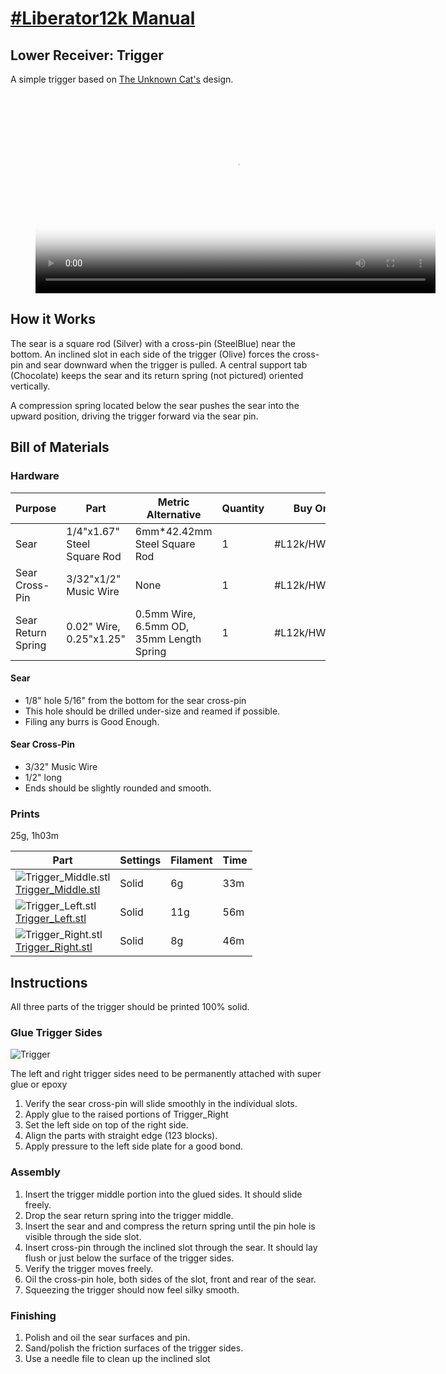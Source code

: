 # [\#Liberator12k Manual](../../README.md)
## Lower Receiver: Trigger

A simple trigger based on [The Unknown Cat's](https://www.youtube.com/channel/UCNR0HGw5airGKkiPcquS0TA) design.

<!-- blank line -->
<figure class="video_container">
  <video width="640" loop="true" preload="auto" controls="false" allowfullscreen="true" poster="Trigger.png">
    <source src="Trigger.mp4" type="video/mp4">
  </video>
</figure>
<!-- blank line -->

## How it Works
The sear is a square rod (Silver) with a cross-pin (SteelBlue) near the bottom.
An inclined slot in each side of the trigger (Olive) forces the cross-pin and
sear downward when the trigger is pulled. A central support tab (Chocolate)
keeps the sear and its return spring (not pictured) oriented vertically.

A compression spring located below the sear pushes the sear into the upward
position, driving the trigger forward via the sear pin.

## Bill of Materials

### Hardware

| Purpose            | Part                        | Metric Alternative                        | Quantity | Buy Online       |
|--------------------|-----------------------------|-------------------------------------------|----------|------------------|
| Sear               | 1/4"x1.67" Steel Square Rod | 6mm*42.42mm Steel Square Rod              | 1        | #L12k/HWS/Online |
| Sear Cross-Pin     | 3/32"x1/2" Music Wire       | None                                      | 1        | #L12k/HWS/Online |
| Sear Return Spring | 0.02" Wire, 0.25"x1.25"     | 0.5mm Wire, 6.5mm OD, 35mm Length Spring  | 1        | #L12k/HWS/Online |

#### Sear
 * 1/8" hole 5/16" from the bottom for the sear cross-pin
 * This hole should be drilled under-size and reamed if possible.
 * Filing any burrs is Good Enough.
 
#### Sear Cross-Pin
 * 3/32" Music Wire
 * 1/2" long
 * Ends should be slightly rounded and smooth.

### Prints
25g, 1h03m

| Part                                                                                        | Settings       | Filament | Time |
|---------------------------------------------------------------------------------------------|----------------|----------|------|
| ![Trigger_Middle.stl](Trigger_Middle_thumb.png)<br>[Trigger_Middle.stl](Trigger_Middle.stl) | Solid          | 6g       | 33m  |
| ![Trigger_Left.stl](Trigger_Left_thumb.png)<br>[Trigger_Left.stl](Trigger_Left.stl)         | Solid          | 11g      | 56m  |
| ![Trigger_Right.stl](Trigger_Right_thumb.png)<br>[Trigger_Right.stl](Trigger_Right.stl)     | Solid          | 8g       | 46m  |

## Instructions
All three parts of the trigger should be printed 100% solid.

### Glue Trigger Sides
![Trigger](Trigger_thumb.png)

The left and right trigger sides need to be permanently attached with super glue or epoxy

1. Verify the sear cross-pin will slide smoothly in the individual slots.
2. Apply glue to the raised portions of Trigger_Right
3. Set the left side on top of the right side.
4. Align the parts with straight edge (123 blocks).
5. Apply pressure to the left side plate for a good bond.

### Assembly
1. Insert the trigger middle portion into the glued sides. It should slide freely.
2. Drop the sear return spring into the trigger middle.
3. Insert the sear and and compress the return spring until the pin hole is visible through the side slot.
4. Insert cross-pin through the inclined slot through the sear. It should lay flush or just below the surface of the trigger sides.
5. Verify the trigger moves freely.
6. Oil the cross-pin hole, both sides of the slot, front and rear of the sear.
7. Squeezing the trigger should now feel silky smooth.

### Finishing
1. Polish and oil the sear surfaces and pin.
2. Sand/polish the friction surfaces of the trigger sides.
3. Use a needle file to clean up the inclined slot
